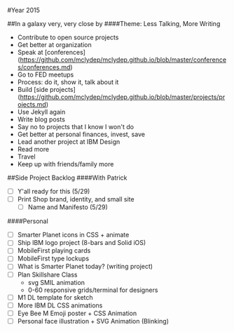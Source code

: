 #Year 2015

##In a galaxy very, very close by
####Theme: Less Talking, More Writing
* Contribute to open source projects
* Get better at organization
* Speak at [conferences] (https://github.com/mclydep/mclydep.github.io/blob/master/conferences/conferences.md)
* Go to FED meetups
* Process: do it, show it, talk about it
* Build [side projects] (https://github.com/mclydep/mclydep.github.io/blob/master/projects/projects.md)
* Use Jekyll again
* Write blog posts
* Say no to projects that I know I won't do
* Get better at personal finances, invest, save
* Lead another project at IBM Design
* Read more
* Travel
* Keep up with friends/family more

##Side Project Backlog
####With Patrick
* [ ] Y'all ready for this (5/29)
* [ ] Print Shop brand, identity, and small site
	* [ ] Name and Manifesto (5/29)

####Personal
* [ ] Smarter Planet icons in CSS + animate
* [ ] Ship IBM logo project (8-bars and Solid iOS)
* [ ] MobileFirst playing cards
* [ ] MobileFirst type lockups
* [ ] What is Smarter Planet today? (writing project)
* [ ] Plan Skillshare Class
	* svg SMIL animation
	* 0-60 responsive grids/terminal for designers
* [ ] M1 DL template for sketch
* [ ] More IBM DL CSS animations
* [ ] Eye Bee M Emoji poster + CSS Animation
* [ ] Personal face illustration + SVG Animation (Blinking)